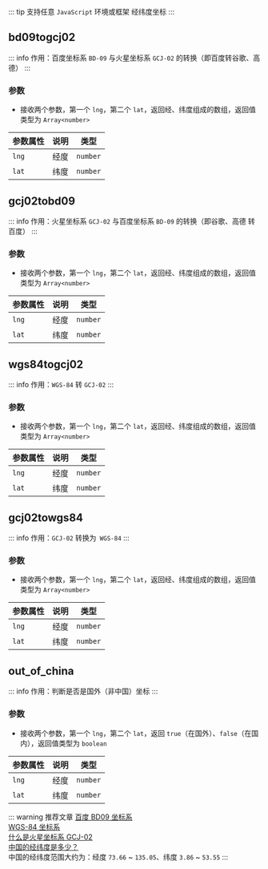 <script setup>
import { useAddNumInOutlineLabel } from '../../.vitepress/utils/createElement.ts'
useAddNumInOutlineLabel(5)
</script>

<!-- # 经纬度坐标 -->

::: tip 支持任意 `JavaScript` 环境或框架
经纬度坐标
:::

<!-- <description-popover :num="5" :tagNameList="['浏览器','Node']" /> -->

## bd09togcj02

::: info 作用：百度坐标系 `BD-09` 与火星坐标系 `GCJ-02` 的转换（即百度转谷歌、高德）
:::

<!-- <description :isShowIcon="false" description="百度坐标系 `BD-09` 与火星坐标系 `GCJ-02` 的转换（即百度转谷歌、高德）" /> -->

### 参数

- 接收两个参数，第一个 `lng`，第二个 `lat`，返回经、纬度组成的数组，返回值类型为 `Array<number>`

| **参数属性** | **说明** | **类型** |
| ------------ | -------- | -------- |
| `lng`        | 经度     | `number` |
| `lat`        | 纬度     | `number` |

## gcj02tobd09

::: info 作用：火星坐标系 `GCJ-02` 与百度坐标系 `BD-09` 的转换（即谷歌、高德 转百度）
:::

<!-- <description :isShowIcon="false" description="火星坐标系 `GCJ-02` 与百度坐标系 `BD-09` 的转换（即谷歌、高德 转百度）" /> -->

### 参数

- 接收两个参数，第一个 `lng`，第二个 `lat`，返回经、纬度组成的数组，返回值类型为 `Array<number>`

| **参数属性** | **说明** | **类型** |
| ------------ | -------- | -------- |
| `lng`        | 经度     | `number` |
| `lat`        | 纬度     | `number` |

## wgs84togcj02

::: info 作用：`WGS-84` 转 `GCJ-02`
:::

<!-- <description :isShowIcon="false" description="`WGS-84` 转 `GCJ-02`" /> -->

### 参数

- 接收两个参数，第一个 `lng`，第二个 `lat`，返回经、纬度组成的数组，返回值类型为 `Array<number>`

| **参数属性** | **说明** | **类型** |
| ------------ | -------- | -------- |
| `lng`        | 经度     | `number` |
| `lat`        | 纬度     | `number` |

## gcj02towgs84

::: info 作用：`GCJ-02` 转换为` WGS-84`
:::

<!-- <description :isShowIcon="false" description="`GCJ-02` 转换为` WGS-84`" /> -->

### 参数

- 接收两个参数，第一个 `lng`，第二个 `lat`，返回经、纬度组成的数组，返回值类型为 `Array<number>`

| **参数属性** | **说明** | **类型** |
| ------------ | -------- | -------- |
| `lng`        | 经度     | `number` |
| `lat`        | 纬度     | `number` |

## out_of_china

::: info 作用：判断是否是国外（非中国）坐标
:::

<!-- <description :isShowIcon="false" description="判断是否是国外（非中国）坐标" /> -->

### 参数

- 接收两个参数，第一个 `lng`，第二个 `lat`，返回 `true`（在国外）、`false`（在国内），返回值类型为 `boolean`

| **参数属性** | **说明** | **类型** |
| ------------ | -------- | -------- |
| `lng`        | 经度     | `number` |
| `lat`        | 纬度     | `number` |

::: warning 推荐文章
[百度 BD09 坐标系](https://baijiahao.baidu.com/s?id=1652433444439597387&wfr=spider&for=pc)  
 [WGS-84 坐标系](https://baike.baidu.com/item/WGS-84%E5%9D%90%E6%A0%87%E7%B3%BB/730443?fr=aladdin)  
 [什么是火星坐标系 GCJ-02](https://blog.csdn.net/mrib/article/details/78032562)  
 [中国的经纬度是多少？](https://zhidao.baidu.com/question/1244677296430089899.html)  
中国的经纬度范围大约为：经度 `73.66` ~ `135.05`、纬度 `3.86` ~ `53.55`
:::
